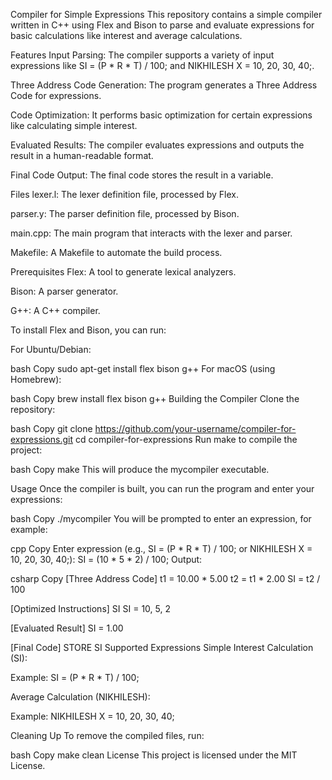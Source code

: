 Compiler for Simple Expressions
This repository contains a simple compiler written in C++ using Flex and Bison to parse and evaluate expressions for basic calculations like interest and average calculations.

Features
Input Parsing: The compiler supports a variety of input expressions like SI = (P * R * T) / 100; and NIKHILESH X = 10, 20, 30, 40;.

Three Address Code Generation: The program generates a Three Address Code for expressions.

Code Optimization: It performs basic optimization for certain expressions like calculating simple interest.

Evaluated Results: The compiler evaluates expressions and outputs the result in a human-readable format.

Final Code Output: The final code stores the result in a variable.

Files
lexer.l: The lexer definition file, processed by Flex.

parser.y: The parser definition file, processed by Bison.

main.cpp: The main program that interacts with the lexer and parser.

Makefile: A Makefile to automate the build process.

Prerequisites
Flex: A tool to generate lexical analyzers.

Bison: A parser generator.

G++: A C++ compiler.

To install Flex and Bison, you can run:

For Ubuntu/Debian:

bash
Copy
sudo apt-get install flex bison g++
For macOS (using Homebrew):

bash
Copy
brew install flex bison g++
Building the Compiler
Clone the repository:

bash
Copy
git clone https://github.com/your-username/compiler-for-expressions.git
cd compiler-for-expressions
Run make to compile the project:

bash
Copy
make
This will produce the mycompiler executable.

Usage
Once the compiler is built, you can run the program and enter your expressions:

bash
Copy
./mycompiler
You will be prompted to enter an expression, for example:

cpp
Copy
Enter expression (e.g., SI = (P * R * T) / 100; or NIKHILESH X = 10, 20, 30, 40;):
SI = (10 * 5 * 2) / 100;
Output:

csharp
Copy
[Three Address Code]
t1 = 10.00 * 5.00
t2 = t1 * 2.00
SI = t2 / 100

[Optimized Instructions]
SI SI = 10, 5, 2

[Evaluated Result] SI = 1.00

[Final Code]
STORE SI
Supported Expressions
Simple Interest Calculation (SI):

Example: SI = (P * R * T) / 100;

Average Calculation (NIKHILESH):

Example: NIKHILESH X = 10, 20, 30, 40;

Cleaning Up
To remove the compiled files, run:

bash
Copy
make clean
License
This project is licensed under the MIT License.